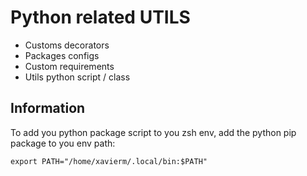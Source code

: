# Python related UTILS

- Customs decorators
- Packages configs
- Custom requirements
- Utils python script / class

## Information

To add you python package script to you zsh env, add the python pip package to you env path:

    export PATH="/home/xavierm/.local/bin:$PATH"
